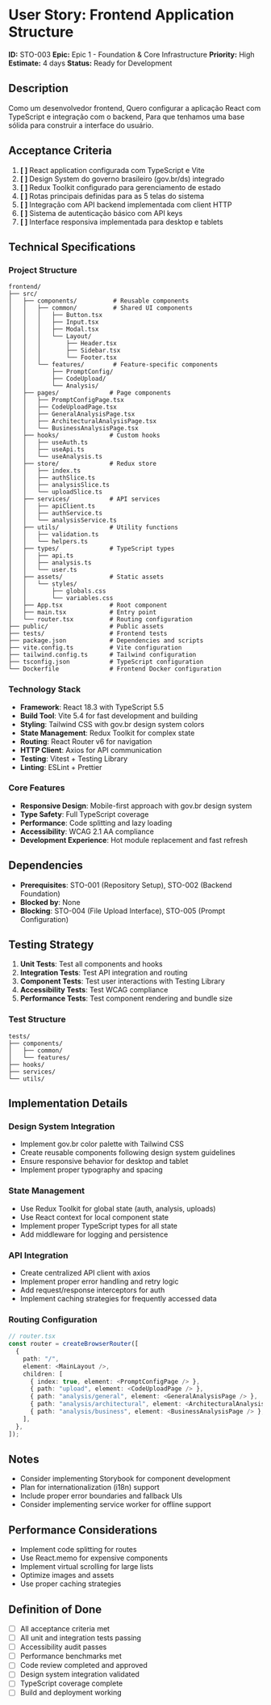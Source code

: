 # User Story: Frontend Application Structure

**ID:** STO-003
**Epic:** Epic 1 - Foundation & Core Infrastructure
**Priority:** High
**Estimate:** 4 days
**Status:** Ready for Development

## Description

Como um desenvolvedor frontend,
Quero configurar a aplicação React com TypeScript e integração com o backend,
Para que tenhamos uma base sólida para construir a interface do usuário.

## Acceptance Criteria

1. **[ ]** React application configurada com TypeScript e Vite
2. **[ ]** Design System do governo brasileiro (gov.br/ds) integrado
3. **[ ]** Redux Toolkit configurado para gerenciamento de estado
4. **[ ]** Rotas principais definidas para as 5 telas do sistema
5. **[ ]** Integração com API backend implementada com client HTTP
6. **[ ]** Sistema de autenticação básico com API keys
7. **[ ]** Interface responsiva implementada para desktop e tablets

## Technical Specifications

### Project Structure
```
frontend/
├── src/
│   ├── components/          # Reusable components
│   │   ├── common/          # Shared UI components
│   │   │   ├── Button.tsx
│   │   │   ├── Input.tsx
│   │   │   ├── Modal.tsx
│   │   │   └── Layout/
│   │   │       ├── Header.tsx
│   │   │       ├── Sidebar.tsx
│   │   │       └── Footer.tsx
│   │   └── features/        # Feature-specific components
│   │       ├── PromptConfig/
│   │       ├── CodeUpload/
│   │       └── Analysis/
│   ├── pages/              # Page components
│   │   ├── PromptConfigPage.tsx
│   │   ├── CodeUploadPage.tsx
│   │   ├── GeneralAnalysisPage.tsx
│   │   ├── ArchitecturalAnalysisPage.tsx
│   │   └── BusinessAnalysisPage.tsx
│   ├── hooks/              # Custom hooks
│   │   ├── useAuth.ts
│   │   ├── useApi.ts
│   │   └── useAnalysis.ts
│   ├── store/              # Redux store
│   │   ├── index.ts
│   │   ├── authSlice.ts
│   │   ├── analysisSlice.ts
│   │   └── uploadSlice.ts
│   ├── services/           # API services
│   │   ├── apiClient.ts
│   │   ├── authService.ts
│   │   └── analysisService.ts
│   ├── utils/              # Utility functions
│   │   ├── validation.ts
│   │   └── helpers.ts
│   ├── types/              # TypeScript types
│   │   ├── api.ts
│   │   ├── analysis.ts
│   │   └── user.ts
│   ├── assets/             # Static assets
│   │   └── styles/
│   │       ├── globals.css
│   │       └── variables.css
│   ├── App.tsx             # Root component
│   ├── main.tsx            # Entry point
│   └── router.tsx          # Routing configuration
├── public/                 # Public assets
├── tests/                  # Frontend tests
├── package.json            # Dependencies and scripts
├── vite.config.ts          # Vite configuration
├── tailwind.config.ts      # Tailwind configuration
├── tsconfig.json           # TypeScript configuration
└── Dockerfile              # Frontend Docker configuration
```

### Technology Stack
- **Framework**: React 18.3 with TypeScript 5.5
- **Build Tool**: Vite 5.4 for fast development and building
- **Styling**: Tailwind CSS with gov.br design system colors
- **State Management**: Redux Toolkit for complex state
- **Routing**: React Router v6 for navigation
- **HTTP Client**: Axios for API communication
- **Testing**: Vitest + Testing Library
- **Linting**: ESLint + Prettier

### Core Features
- **Responsive Design**: Mobile-first approach with gov.br design system
- **Type Safety**: Full TypeScript coverage
- **Performance**: Code splitting and lazy loading
- **Accessibility**: WCAG 2.1 AA compliance
- **Development Experience**: Hot module replacement and fast refresh

## Dependencies

- **Prerequisites**: STO-001 (Repository Setup), STO-002 (Backend Foundation)
- **Blocked by**: None
- **Blocking**: STO-004 (File Upload Interface), STO-005 (Prompt Configuration)

## Testing Strategy

1. **Unit Tests**: Test all components and hooks
2. **Integration Tests**: Test API integration and routing
3. **Component Tests**: Test user interactions with Testing Library
4. **Accessibility Tests**: Test WCAG compliance
5. **Performance Tests**: Test component rendering and bundle size

### Test Structure
```
tests/
├── components/
│   ├── common/
│   └── features/
├── hooks/
├── services/
└── utils/
```

## Implementation Details

### Design System Integration
- Implement gov.br color palette with Tailwind CSS
- Create reusable components following design system guidelines
- Ensure responsive behavior for desktop and tablet
- Implement proper typography and spacing

### State Management
- Use Redux Toolkit for global state (auth, analysis, uploads)
- Use React context for local component state
- Implement proper TypeScript types for all state
- Add middleware for logging and persistence

### API Integration
- Create centralized API client with axios
- Implement proper error handling and retry logic
- Add request/response interceptors for auth
- Implement caching strategies for frequently accessed data

### Routing Configuration
```typescript
// router.tsx
const router = createBrowserRouter([
  {
    path: "/",
    element: <MainLayout />,
    children: [
      { index: true, element: <PromptConfigPage /> },
      { path: "upload", element: <CodeUploadPage /> },
      { path: "analysis/general", element: <GeneralAnalysisPage /> },
      { path: "analysis/architectural", element: <ArchitecturalAnalysisPage /> },
      { path: "analysis/business", element: <BusinessAnalysisPage /> },
    ],
  },
]);
```

## Notes

- Consider implementing Storybook for component development
- Plan for internationalization (i18n) support
- Include proper error boundaries and fallback UIs
- Consider implementing service worker for offline support

## Performance Considerations

- Implement code splitting for routes
- Use React.memo for expensive components
- Implement virtual scrolling for large lists
- Optimize images and assets
- Use proper caching strategies

## Definition of Done

- [ ] All acceptance criteria met
- [ ] All unit and integration tests passing
- [ ] Accessibility audit passes
- [ ] Performance benchmarks met
- [ ] Code review completed and approved
- [ ] Design system integration validated
- [ ] TypeScript coverage complete
- [ ] Build and deployment working